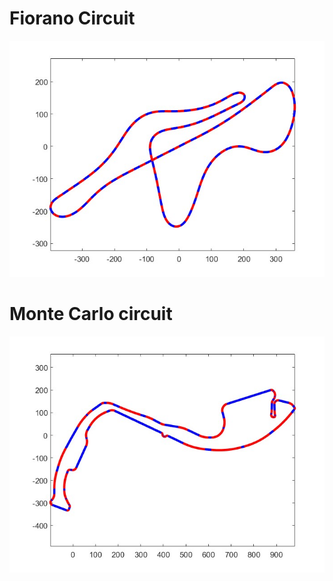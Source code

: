 # Fiorano Circuit

![Alt text](/basic_agent_st/Track/Fiorano_circuit.jpg)

# Monte Carlo circuit

![Alt text](/basic_agent_st/Track/MonteCarlo_circuit.jpg)